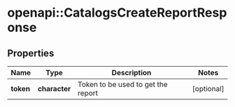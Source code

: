 # openapi::CatalogsCreateReportResponse


## Properties
Name | Type | Description | Notes
------------ | ------------- | ------------- | -------------
**token** | **character** | Token to be used to get the report | [optional] 


